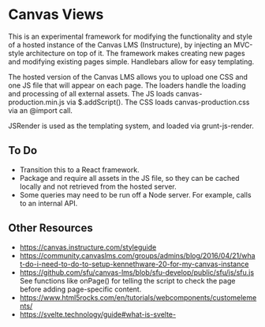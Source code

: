 # Canvas Views

This is an experimental framework for modifying the functionality and style of a hosted instance of the Canvas LMS (Instructure), by injecting an MVC-style architecture on top of it. The framework makes creating new pages and modifying existing pages simple. Handlebars allow for easy templating.

The hosted version of the Canvas LMS allows you to upload one CSS and one JS file that will appear on each page. The loaders handle the loading and processing of all external assets. The JS loads canvas-production.min.js via $.addScript(). The CSS loads canvas-production.css via an @import call.

JSRender is used as the templating system, and loaded via grunt-js-render.

## To Do

* Transition this to a React framework.
* Package and require all assets in the JS file, so they can be cached locally and not retrieved from the hosted server.
* Some queries may need to be run off a Node server. For example, calls to an internal API.

## Other Resources

* https://canvas.instructure.com/styleguide
* https://community.canvaslms.com/groups/admins/blog/2016/04/21/what-do-i-need-to-do-to-setup-kennethware-20-for-my-canvas-instance
* https://github.com/sfu/canvas-lms/blob/sfu-develop/public/sfu/js/sfu.js See functions like onPage() for telling the script to check the page before adding page-specific content.
* https://www.html5rocks.com/en/tutorials/webcomponents/customelements/
* https://svelte.technology/guide#what-is-svelte-